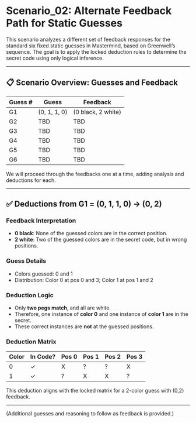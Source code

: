 
# Scenario_02: Alternate Feedback Path for Static Guesses

This scenario analyzes a different set of feedback responses for the standard six fixed static guesses in Mastermind, based on Greenwell’s sequence. The goal is to apply the locked deduction rules to determine the secret code using only logical inference.

---

## 📋 Scenario Overview: Guesses and Feedback

| Guess # | Guess         | Feedback  |
|---------|---------------|-----------|
| G1      | (0, 1, 1, 0)  | (0 black, 2 white) |
| G2      | TBD           | TBD       |
| G3      | TBD           | TBD       |
| G4      | TBD           | TBD       |
| G5      | TBD           | TBD       |
| G6      | TBD           | TBD       |

We will proceed through the feedbacks one at a time, adding analysis and deductions for each.

---

## ✅ Deductions from G1 = (0, 1, 1, 0) → (0, 2)

### Feedback Interpretation
- **0 black**: None of the guessed colors are in the correct position.
- **2 white**: Two of the guessed colors are in the secret code, but in wrong positions.

### Guess Details
- Colors guessed: 0 and 1
- Distribution: Color 0 at pos 0 and 3; Color 1 at pos 1 and 2

### Deduction Logic
- Only **two pegs match**, and all are white.
- Therefore, one instance of **color 0** and one instance of **color 1** are in the secret.
- These correct instances are **not** at the guessed positions.

### Deduction Matrix
| Color | In Code? | Pos 0 | Pos 1 | Pos 2 | Pos 3 |
|-------|----------|--------|--------|--------|--------|
| 0     | ✓        | X      | ?      | ?      | X      |
| 1     | ✓        | ?      | X      | X      | ?      |

This deduction aligns with the locked matrix for a 2-color guess with (0,2) feedback.

---

(Additional guesses and reasoning to follow as feedback is provided.)
